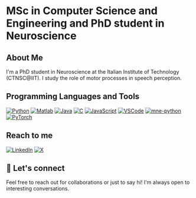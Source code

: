 # MSc in Computer Science and Engineering and PhD student in Neuroscience

## About Me
I'm a PhD student in Neuroscience at the Italian Institute of Technology (CTNSC@IIT). I study the role of motor processes in speech perception.

## Programming Languages and Tools
[![Python](https://img.shields.io/badge/-3776AB?logo=python&logoColor=white)](https://www.python.org)
[![Matlab](https://img.shields.io/badge/-Matlab-0076A8?logo=mathworks&logoColor=white)](https://it.mathworks.com/products/matlab.html)
[![Java](https://img.shields.io/badge/-Java-007396?logo=java&logoColor=white)](https://www.java.com)
[![C](https://img.shields.io/badge/-A8B9CC?logo=c&logoColor=white)]()
[![JavaScript](https://img.shields.io/badge/-F7DF1E?logo=javascript&logoColor=white)]()
[![VSCode](https://img.shields.io/badge/-007ACC?logo=visual-studio-code&logoColor=white)]()
[![mne-python](https://img.shields.io/badge/-mne-66B4D3?logo=python&logoColor=white)]()
[![PyTorch](https://img.shields.io/badge/-EE4C2C?logo=pytorch&logoColor=white)]()

## Reach to me
[![LinkedIn](https://img.shields.io/badge/-LinkedIn-0077B5?logo=linkedin&logoColor=white)](www.linkedin.com/in/alessandro-corsini-8b1887158)
[![X](https://img.shields.io/badge/-X-1DA1F2?logo=twitter&logoColor=white)](https://twitter.com/Alessan86081796)

## 💬 Let's connect
Feel free to reach out for collaborations or just to say hi! I'm always open to interesting conversations.
